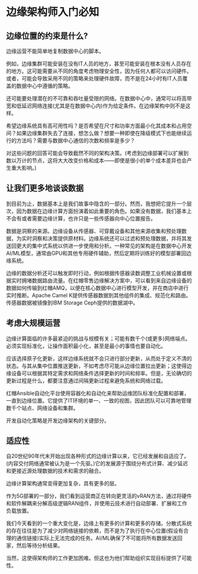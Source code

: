 # 边缘架构师入门必知

## 边缘位置的约束是什么?
边缘运营不能简单地复制数据中心的脚本。 

例如，边缘集群可能安装在没有IT人员的地方，甚至可能安装在根本没有人员存在的地方。这可能需要从不同的角度考虑物理安全性，因为任何人都可以访问硬件。或者，可能会导致采用不同的策略来处理硬件故障，而不是在24小时有IT人员覆盖的数据中心中遵循的策略。 

还可能要处理潜在的不可靠和吞吐量受限的网络。在数据中心中，通常可以将高带宽和低延迟网络连接(尤其是在数据中心内)作为给定条件。在边缘架构中则不是这样。 

希望边缘系统具有高可用性吗？是否希望在尺寸和功率方面最小化其成本和占用空间？如果边缘集群失去了连接，想怎么做？想要一种即使在降级模式下也能继续运行的方法吗？需要与数据中心通信的次数和频率是多少？

对这些问题的回答可能会导致截然不同的架构决策。(考虑到边缘部署可以扩展到数以万计的节点，这将大大改变价格和成本——即使是很小的单个成本差异也会产生重大影响。)


## 让我们更多地谈谈数据
到目前为止，数据基本上是我们故事中隐含的一部分。然而，我想把它提升一个层次，因为数据在边缘计算方面扮演着如此重要的角色。如果没有数据，我们基本上不会有或者需要边缘计算，也许只是一些传感器向中心位置报告。 

数据是洞察的来源。边缘设备从传感器、可穿戴设备和其他来源收集和预处理数据，为实时洞察和决策提供原材料。边缘系统还可以过滤和预处理数据，并将其发送回更大的集中式系统以供进一步使用和分析。一种常见的架构是在数据中心开发AI/ML模型，通常由GPU和其他专用硬件辅助，然后定期将训练好的模型部署回边缘系统。 

边缘的数据分析还可以触发即时行动，例如根据传感器读数调整工业机械设置或根据实时拥堵数据路由流量。在红帽零售边缘解决方案中，可以看到来自边缘设备的数据如何传输到红帽AMQ，以便在核心数据中心进行模型开发，并在商店中进行实时推断。Apache Camel K提供传感器数据到其他组件的集成、规范化和路由。传感器数据被镜像到IBM Storage Ceph提供的数据湖中。


## 考虑大规模运营
边缘计算面临的许多最紧迫的挑战与规模有关；可能有数千个(或更多)网络端点。必须实现标准化，让操作面积最小化，甚至是最小的事情也要自动化。 

应该选择原子化更新，这样边缘系统就不会只进行部分更新，从而处于定义不清的状态。与其从集中位置推送更新，不如考虑尽可能从边缘位置拉出更新；这使得边缘设备可以根据其特定需求和网络条件选择更新的时间和频率。但是，无论确切的更新过程是什么，都要注意通过间隔更新过程来避免系统和网络过载。 

红帽Ansible自动化平台使用容器化和自动化来帮助运维团队标准化配置和部署，一直到边缘位置。它提供了IT环境的单一、一致的视图，因此团队可以可靠地管理数千个站点、网络设备和集群。 

开发自动化策略是开发边缘架构的关键部分。

## 适应性

自20世纪90年代末开始出现各种形式的边缘计算以来，它已经发展和自适应了。(内容交付网络通常被认为是一个先驱。)它的发展源于围绕分布式计算、减少延迟和更接近源处理数据的技术和需求的融合。 

边缘计算架构通常变得更加复杂，具有更多的层。 

作为5G部署的一部分，我们看到运营商正在转向更灵活的vRAN方法，通过将硬件和软件解耦来分解高级逻辑RAN组件，并使用云技术进行自动部署、扩展和工作负载放置。 

我们今天看到的一个重大变化是，边缘上有更多的计算和更多的存储。分散式系统的存在往往是为了减少对网络链接的依赖，而不是为了执行在中心位置(假设有合理的通信链接)实际上无法完成的任务。AI/ML确保了不可能将所有数据发送回家，然后等待分析结果。 

当然，这使得架构师的工作更加困难。但这也为他们帮助组织实现目标提供了可能性。 